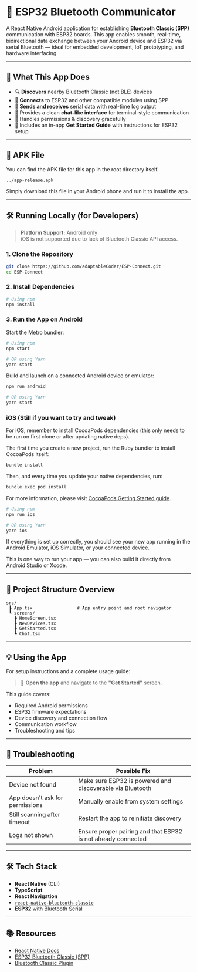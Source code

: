 
# 🔵 ESP32 Bluetooth Communicator

A React Native Android application for establishing **Bluetooth Classic (SPP)** communication with ESP32 boards. This app enables smooth, real-time, bidirectional data exchange between your Android device and ESP32 via serial Bluetooth — ideal for embedded development, IoT prototyping, and hardware interfacing.

---

## 🚀 What This App Does

- 🔍 **Discovers** nearby Bluetooth Classic (not BLE) devices  
- 🔗 **Connects** to ESP32 and other compatible modules using SPP  
- 💬 **Sends and receives** serial data with real-time log output  
- 🧾 Provides a clean **chat-like interface** for terminal-style communication  
- 📲 Handles permissions & discovery gracefully  
- 🧭 Includes an in-app **Get Started Guide** with instructions for ESP32 setup  

---

## 🚀 APK File

You can find the APK file for this app in the root directory itself.
```
../app-release.apk
```
Simply download this file in your Android phone and run it to install the app.

---

## 🛠 Running Locally (for Developers)

> **Platform Support:** Android only  
> iOS is not supported due to lack of Bluetooth Classic API access.

### 1. Clone the Repository

```bash
git clone https://github.com/adaptableCoder/ESP-Connect.git
cd ESP-Connect
```

### 2. Install Dependencies

```bash
# Using npm
npm install
```

### 3. Run the App on Android

Start the Metro bundler:

```bash
# Using npm
npm start

# OR using Yarn
yarn start
```

Build and launch on a connected Android device or emulator:

```bash
npm run android

# OR using Yarn
yarn start
```
### iOS (Still if you want to try and tweak)

For iOS, remember to install CocoaPods dependencies (this only needs to be run on first clone or after updating native deps).

The first time you create a new project, run the Ruby bundler to install CocoaPods itself:

```sh
bundle install
```

Then, and every time you update your native dependencies, run:

```sh
bundle exec pod install
```

For more information, please visit [CocoaPods Getting Started guide](https://guides.cocoapods.org/using/getting-started.html).

```sh
# Using npm
npm run ios

# OR using Yarn
yarn ios
```

If everything is set up correctly, you should see your new app running in the Android Emulator, iOS Simulator, or your connected device.

This is one way to run your app — you can also build it directly from Android Studio or Xcode.

---

## 📂 Project Structure Overview

```
src/
 ┣ App.tsx                 # App entry point and root navigator
 ┗ screens/
   ┣ HomeScreen.tsx
   ┣ NewDevices.tsx
   ┣ GetStarted.tsx
   ┗ Chat.tsx

```

---

## 💡 Using the App

For setup instructions and a complete usage guide:

> 📖 **Open the app** and navigate to the **"Get Started"** screen.

This guide covers:
- Required Android permissions
- ESP32 firmware expectations
- Device discovery and connection flow
- Communication workflow
- Troubleshooting and tips

---

## 🧪 Troubleshooting

| Problem                            | Possible Fix                                                 |
|------------------------------------|--------------------------------------------------------------|
| Device not found                   | Make sure ESP32 is powered and discoverable via Bluetooth    |
| App doesn't ask for permissions    | Manually enable from system settings                         |
| Still scanning after timeout       | Restart the app to reinitiate discovery                      |
| Logs not shown                     | Ensure proper pairing and that ESP32 is not already connected|

---

## 🛠 Tech Stack

- **React Native** (CLI)
- **TypeScript**
- **React Navigation**
- [`react-native-bluetooth-classic`](https://github.com/kenjdavidson/react-native-bluetooth-classic)
- **ESP32** with Bluetooth Serial

---

## 📚 Resources

- [React Native Docs](https://reactnative.dev/docs/getting-started)
- [ESP32 Bluetooth Classic (SPP)](https://randomnerdtutorials.com/esp32-bluetooth-classic-arduino/)
- [Bluetooth Classic Plugin](https://github.com/kenjdavidson/react-native-bluetooth-classic)
